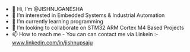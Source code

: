 - 👋 Hi, I’m @JISHNUGANESHA
- 👀 I’m interested in Embedded Systems & Industrial Automation
- 🌱 I’m currently learning programming
- 💞️ I’m looking to collaborate on STM32 ARM Cortex M4 Based Projects  
- 📫 How to reach me - You can can contact me via Linkein :- www.linkedin.com/in/jishnupsaju



<!---
JISHNUGANESHA/JISHNUGANESHA is a ✨ special ✨ repository because its `README.md` (this file) appears on your GitHub profile.
You can click the Preview link to take a look at your changes.
--->
